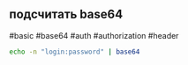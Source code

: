 ## подсчитать base64
#basic #base64 #auth #authorization #header 
```bash
echo -n "login:password" | base64
```

